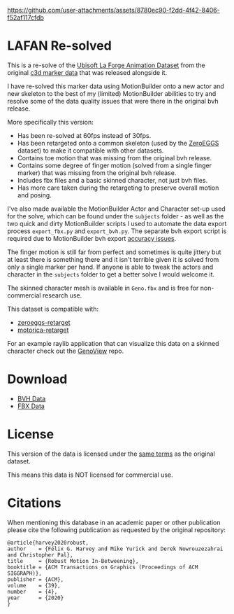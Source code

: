 


https://github.com/user-attachments/assets/8780ec90-f2dd-4f42-8406-f52af117cfdb


LAFAN Re-solved
===============

This is a re-solve of the [Ubisoft La Forge Animation Dataset](https://github.com/ubisoft/ubisoft-laforge-animation-dataset) from the original [c3d marker data](https://github.com/ubisoft/ubisoft-laforge-animation-dataset/tree/master/c3d) that was released alongside it.

I have re-solved this marker data using MotionBuilder onto a new actor and new skeleton to the best of my (limited) MotionBuilder abilities to try and resolve some of the data quality issues that were there in the original bvh release.

More specifically this version:

* Has been re-solved at 60fps instead of 30fps.
* Has been retargeted onto a common skeleton (used by the [ZeroEGGS](https://github.com/ubisoft/ubisoft-laforge-ZeroEGGS) dataset) to make it compatible with other datasets.
* Contains toe motion that was missing from the original bvh release.
* Contains some degree of finger motion (solved from a single finger marker) that was missing from the original bvh release.
* Includes fbx files and a basic skinned character, not just bvh files.
* Has more care taken during the retargeting to preserve overall motion and posing.

I've also made available the MotionBuilder Actor and Character set-up used for the solve, which can be found under the `subjects` folder - as well as the two quick and dirty MotionBuilder scripts I used to automate the data export process `export_fbx.py` and `export_bvh.py`. The separate bvh export script is required due to MotionBuilder bvh export [accuracy issues](https://twitter.com/anorangeduck/status/1805351572672491569).

The finger motion is still far from perfect and sometimes is quite jittery but at least there is something there and it isn't terrible given it is solved from only a single marker per hand. If anyone is able to tweak the actors and character in the `subjects` folder to get a better solve I would welcome it.

The skinned character mesh is available in `Geno.fbx` and is free for non-commercial research use.

This dataset is compatible with:

* [zeroeggs-retarget](https://github.com/orangeduck/zeroeggs-retarget)
* [motorica-retarget](https://github.com/orangeduck/motorica-retarget)

For an example raylib application that can visualize this data on a skinned character check out the [GenoView](https://github.com/orangeduck/GenoView) repo.

Download
========

* [BVH Data](https://theorangeduck.com/media/uploads/Geno/lafan1-resolved/bvh.zip)
* [FBX Data](https://theorangeduck.com/media/uploads/Geno/lafan1-resolved/fbx.zip)

License
=======

This version of the data is licensed under the [same terms](https://github.com/ubisoft/ubisoft-laforge-animation-dataset/blob/master/license.txt) as the original dataset.

This means this data is NOT licensed for commercial use.


Citations
=========

When mentioning this database in an academic paper or other publication please cite the following publication as requested by the original repository:

```
@article{harvey2020robust,
author    = {Félix G. Harvey and Mike Yurick and Derek Nowrouzezahrai and Christopher Pal},
title     = {Robust Motion In-Betweening},
booktitle = {ACM Transactions on Graphics (Proceedings of ACM SIGGRAPH)},
publisher = {ACM},
volume    = {39},
number    = {4},
year      = {2020}
}
```
